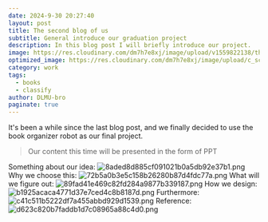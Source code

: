 ```yaml
---
date: 2024-9-30 20:27:40
layout: post
title: The second blog of us
subtitle: General introduce our graduation project
description: In this blog post I will briefly introduce our project.
image: https://res.cloudinary.com/dm7h7e8xj/image/upload/v1559822138/theme9_v273a9.jpg
optimized_image: https://res.cloudinary.com/dm7h7e8xj/image/upload/c_scale,w_380/v1559822138/theme9_v273a9.jpg
category: work
tags:
  - books
  - classify
author: DLMU-bro
paginate: true
---
```

It's been a while since the last blog post, and we finally decided to use the book organizer robot as our final project.
> Our content this time will be presented in the form of PPT

Something about our idea:
![8aded8d885cf091021b0a5db92e37b1.png](https://s2.loli.net/2024/09/30/cBizI8kZq6DPUKH.png)
Why we choose this:
![72b5a0b3e5c158b26280b87d4fdc77a.png](https://s2.loli.net/2024/09/30/6dcvOFzAjVgXLKp.png)
What will we figure out:
![89fad41e469c82fd284a9877b339187.png](https://s2.loli.net/2024/09/30/bameG3QzKsVtwip.png)
How we design:
![b1925acaca4771d37e7ced4c8b8187d.png](https://s2.loli.net/2024/09/30/elqbSs2hdLZHYVO.png)
Furthermore:
![c41c511b5222df7a455abbd929d1539.png](https://s2.loli.net/2024/09/30/YMbB2XuinFOSkVI.png)
Reference:
![d623c820b7faddb1d7c08965a88c4d0.png](https://s2.loli.net/2024/09/30/7fMyqnxgwZCaS14.png)
<!--page-->











